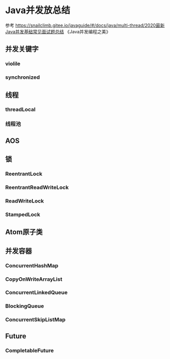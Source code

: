 # Java并发放总结
参考
https://snailclimb.gitee.io/javaguide/#/docs/java/multi-thread/2020最新Java并发基础常见面试题总结
《Java并发编程之美》
## 并发关键字
### violile
### synchronized
## 线程
### threadLocal
### 线程池
## AOS
## 锁
### ReentrantLock
### ReentrantReadWriteLock
### ReadWriteLock
### StampedLock
## Atom原子类
## 并发容器
### ConcurrentHashMap
### CopyOnWriteArrayList
### ConcurrentLinkedQueue
### BlockingQueue
### ConcurrentSkipListMap
## Future
### CompletableFuture